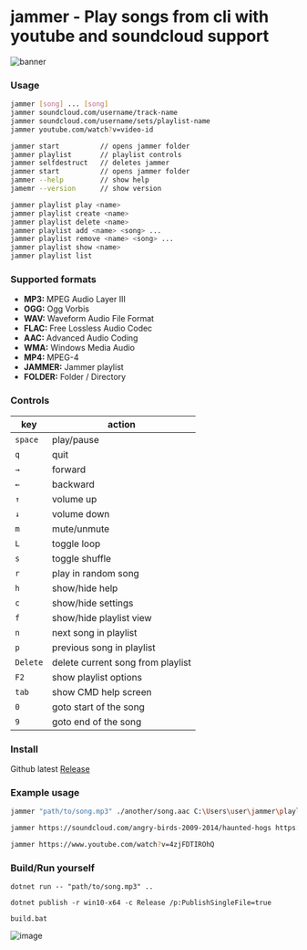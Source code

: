 # jammer - Play songs from cli with youtube and soundcloud support

![banner](https://raw.githubusercontent.com/jooapa/jammer/main/images/jammer_banner.gif)

### Usage
```bash
jammer [song] ... [song]
jammer soundcloud.com/username/track-name 
jammer soundcloud.com/username/sets/playlist-name
jammer youtube.com/watch?v=video-id

jammer start          // opens jammer folder
jammer playlist       // playlist controls
jammer selfdestruct   // deletes jammer
jammer start          // opens jammer folder
jammer --help         // show help
jamemr --version      // show version

```

```bash
jammer playlist play <name>
jammer playlist create <name>
jammer playlist delete <name>
jammer playlist add <name> <song> ...
jammer playlist remove <name> <song> ...
jammer playlist show <name>
jammer playlist list
```


### Supported formats
- **MP3:** MPEG Audio Layer III
- **OGG:** Ogg Vorbis
- **WAV:** Waveform Audio File Format
- **FLAC:** Free Lossless Audio Codec
- **AAC:** Advanced Audio Coding
- **WMA:** Windows Media Audio
- **MP4:** MPEG-4
- **JAMMER:** Jammer playlist
- **FOLDER:** Folder / Directory

### Controls

| key | action |
|  --------  |  -------  |
| `space` | play/pause |
| `q` | quit |
| `→` | forward |
| `←` | backward |
| `↑` | volume up |
| `↓` | volume down |
| `m` | mute/unmute |
| `L` | toggle loop |
| `s` | toggle shuffle |
| `r` | play in random song |
| `h` | show/hide help |
| `c` | show/hide settings |
| `f` | show/hide playlist view |
| `n` | next song in playlist |
| `p` | previous song in playlist |
| `Delete` | delete current song from playlist |
| `F2` | show playlist options |
| `tab` | show CMD help screen|
| `0` | goto start of the song|
| `9` | goto end of the song|

### Install
Github latest [Release](https://github.com/jooapa/signal-jammer/releases/latest)

### Example usage
```bash
jammer "path/to/song.mp3" ./another/song.aac C:\Users\user\jammer\playlists\playlist.jammer "path/to/folder"
```
```bash
jammer https://soundcloud.com/angry-birds-2009-2014/haunted-hogs https://soundcloud.com/cohen-campbell-823175156/sets/angry-birds-epic
```
```bash
jammer https://www.youtube.com/watch?v=4zjFDTIROhQ
```

### Build/Run yourself
```
dotnet run -- "path/to/song.mp3" ..
```
```
dotnet publish -r win10-x64 -c Release /p:PublishSingleFile=true
```
```
build.bat
```

![image](https://raw.githubusercontent.com/jooapa/jammer/main/jammer_HQ.png)
